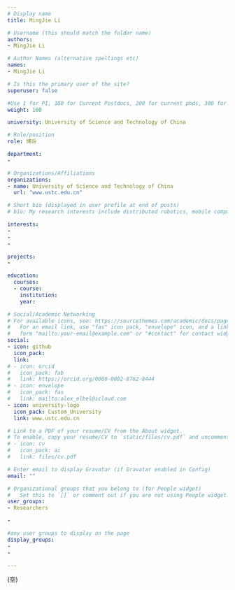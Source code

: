 ```yaml
---
# Display name
title: MingJie Li

# Username (this should match the folder name)
authors:
- MingJie Li

# Author Names (alternative spellings etc)
names:
- MingJie Li

# Is this the primary user of the site?
superuser: false

#Use 1 for PI, 100 for Current Postdocs, 200 for current phds, 300 for current masters, 400 for current undergrads, 800 for alum postdocs, 810 for alum phds, 820 for alum masters, and 830 for alum undergrads, 900 for tools, 1000 for projects
weight: 100

university: University of Science and Technology of China

# Role/position
role: 博后

department:
- 

# Organizations/Affiliations
organizations:
- name: University of Science and Technology of China
  url: "www.ustc.edu.cn"

# Short bio (displayed in user profile at end of posts)
# bio: My research interests include distributed robotics, mobile computing and programmable matter.

interests:
- 
- 
- 

projects:
- 

education:
  courses:
  - course: 
    institution: 
    year: 

# Social/Academic Networking
# For available icons, see: https://sourcethemes.com/academic/docs/page-builder/#icons
#   For an email link, use "fas" icon pack, "envelope" icon, and a link in the
#   form "mailto:your-email@example.com" or "#contact" for contact widget.
social:
- icon: github
  icon_pack: 
  link: 
# - icon: orcid
#   icon_pack: fab
#   link: https://orcid.org/0000-0002-8762-8444
# - icon: envelope
#   icon_pack: fas
#   link: mailto:alex_elbel@icloud.com
- icon: university-logo
  icon_pack: Custom_University
  link: www.ustc.edu.cn

# Link to a PDF of your resume/CV from the About widget.
# To enable, copy your resume/CV to `static/files/cv.pdf` and uncomment the lines below.
# - icon: cv
#   icon_pack: ai
#   link: files/cv.pdf

# Enter email to display Gravatar (if Gravatar enabled in Config)
email: ""

# Organizational groups that you belong to (for People widget)
#   Set this to `[]` or comment out if you are not using People widget.
user_groups:
- Researchers

-

#any user groups to display on the page
display_groups:
- 
- 

---
```

(空)
